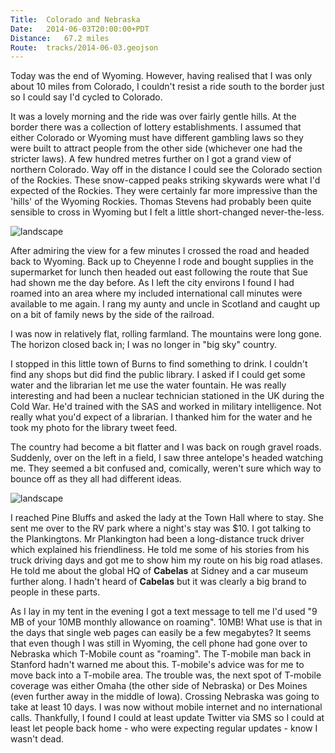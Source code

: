 ```yaml
---
Title:	Colorado and Nebraska
Date:	2014-06-03T20:00:00+PDT
Distance:	67.2 miles
Route:	tracks/2014-06-03.geojson
---
```


Today was the end of Wyoming. However, having realised that I was only about 10 miles from Colorado, I couldn't resist a ride south to the border just so I could say I'd cycled to Colorado.

It was a lovely morning and the ride was over fairly gentle hills. At the border there was a collection of lottery establishments. I assumed that either Colorado or Wyoming must have different gambling laws so they were built to attract people from the other side (whichever one had the stricter laws). A few hundred metres further on I got a grand view of northern Colorado. Way off in the distance I could see the Colorado section of the Rockies. These snow-capped peaks striking skywards were what I'd expected of the Rockies. They were certainly far more impressive than the 'hills' of the Wyoming Rockies. Thomas Stevens had probably been quite sensible to cross in Wyoming but I felt a little short-changed never-the-less.

![landscape](https://farm4.staticflickr.com/3845/14223335249_2bf0cf5cf7.jpg "The edge of Colorado")

After admiring the view for a few minutes I crossed the road and headed back to Wyoming. Back up to Cheyenne I rode and bought supplies in the supermarket for lunch then headed out east following the route that Sue had shown me the day before. As I left the city environs I found I had roamed into an area where my included international call minutes were available to me again. I rang my aunty and uncle in Scotland and caught up on a bit of family news by the side of the railroad.

I was now in relatively flat, rolling farmland. The mountains were long gone. The horizon closed back in; I was no longer in "big sky" country.

I stopped in this little town of Burns to find something to drink. I couldn't find any shops but did find the public library. I asked if I could get some water and the librarian let me use the water fountain. He was really interesting and had been a nuclear technician stationed in the UK during the Cold War. He'd trained with the SAS and worked in military intelligence. Not really what you'd expect of a librarian. I thanked him for the water and he took my photo for the library tweet feed.

The country had become a bit flatter and I was back on rough gravel roads. Suddenly, over on the left in a field, I saw three antelope's headed watching me. They seemed a bit confused and, comically, weren't sure which way to bounce off as they all had different ideas.

![landscape](https://farm6.staticflickr.com/5535/14408678232_d65e2b4004.jpg "Antelope and big sky")

I reached Pine Bluffs and asked the lady at the Town Hall where to stay. She sent me over to the RV park where a night's stay was $10. I got talking to the Plankingtons. Mr Plankington had been a long-distance truck driver which explained his friendliness. He told me some of his stories from his truck driving days and got me to show him my route on his big road atlases. He told me about the global HQ of __Cabelas__ at Sidney and a car museum further along. I hadn't heard of __Cabelas__ but it was clearly a big brand to people in these parts.

As I lay in my tent in the evening I got a text message to tell me I'd used "9 MB of your 10MB monthly allowance on roaming". 10MB! What use is that in the days that single web pages can easily be a few megabytes? It seems that even though I was still in Wyoming, the cell phone had gone over to Nebraska which T-Mobile count as "roaming". The T-mobile man back in Stanford hadn't warned me about this. T-mobile's advice was for me to move back into a T-mobile area. The trouble was, the next spot of T-mobile coverage was either Omaha (the other side of Nebraska) or Des Moines (even further away in the middle of Iowa). Crossing Nebraska was going to take at least 10 days. I was now without mobile internet and no international calls. Thankfully, I found I could at least update Twitter via SMS so I could at least let people back home - who were expecting regular updates - know I wasn't dead.